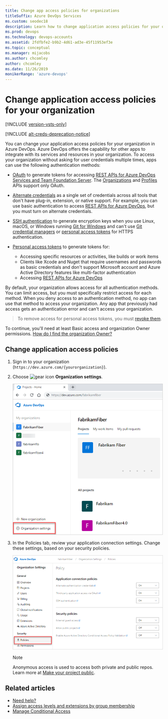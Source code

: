 ```yaml
---
title: Change app access policies for organizations
titleSuffix: Azure DevOps Services
ms.custom: seodec18
description: Learn how to change application access policies for your organization, so you don't have to enter user credentials multiple times
ms.prod: devops
ms.technology: devops-accounts
ms.assetid: 2fdfbfe2-b9b2-4d61-ad3e-45f11953ef3e
ms.topic: conceptual
ms.manager: mijacobs
ms.author: chcomley
author: chcomley
ms.date: 11/26/2019
monikerRange: 'azure-devops'
---
```


# Change application access policies for your organization

[!INCLUDE [version-vsts-only](../../_shared/version-vsts-only.md)]

[!INCLUDE [alt-creds-deprecation-notice](../../_shared/alt-creds-deprecation-notice.md)]

You can change your application access policies for your organization in Azure DevOps. Azure DevOps offers the capability for other apps to integrate with its services and resources in your organization. To access your organization without asking for user credentials multiple times, apps can use the following authentication methods:

* [OAuth](../../integrate/get-started/authentication/oauth.md) to generate tokens for accessing [REST APIs for Azure DevOps Services and Team Foundation Server](../../integrate/get-started/rest/basics.md). The [Organizations](/docs/rest/api/vsts/account) and [Profiles](/rest/api/azure/devops/profile/) APIs support only OAuth.

* [Alternate credentials](../../repos/git/auth-overview.md#alternate-credentials) as a single set of credentials across all tools that don't have plug-in, extension, or native support. For example, you can use basic authentication to access [REST APIs for Azure DevOps](../../integrate/get-started/rest/basics.md), but you must turn on alternate credentials.

* [SSH authentication](../../repos/git/use-ssh-keys-to-authenticate.md) to generate encryption keys when you use Linux, macOS, or Windows running [Git for Windows](https://www.git-scm.com/download/win) and can't use [Git credential managers](../../repos/git/set-up-credential-managers.md) or [personal access tokens](use-personal-access-tokens-to-authenticate.md) for HTTPS authentication.

* [Personal access tokens](use-personal-access-tokens-to-authenticate.md) to generate tokens for:

   * Accessing specific resources or activities, like builds or work items
   * Clients like Xcode and Nuget that require usernames and passwords as basic credentials and don't support Microsoft account and Azure Active Directory features like multi-factor authentication
   * Accessing [REST APIs for Azure DevOps](../../integrate/get-started/rest/basics.md)

By default, your organization allows access for all authentication methods.
You can limit access, but you must specifically restrict access for each method.
When you deny access to an authentication method, no app can use that method to access your organization. Any app that previously had access gets an authentication error and can't access your organization.

> To remove access for personal access tokens,
> you must [revoke them](use-personal-access-tokens-to-authenticate.md).

To continue, you'll need at least Basic access and organization Owner permissions.
[How do I find the organization Owner?](faq-change-app-access.md#find-owner)

## Change application access policies

1. Sign in to your organization (```https://dev.azure.com/{yourorganization}```).

2. Choose ![gear icon](../../_img/icons/gear-icon.png) **Organization settings**.

   ![Choose the gear icon, Organization settings](../../_shared/_img/settings/open-admin-settings-vert.png)

3. In the Policies tab, review your application connection settings. Change these settings, based on your security policies.

   ![Under Application Connections, change each setting as necessary, save your changes](_img/change-application-access-policies/application-connection-policy-settings.png)

   > [!Note]
   > Anonymous access is used to access both private and public repos. Learn more at [Make your project public](../public/make-project-public.md).

## Related articles

- [Need help?](faq-change-app-access.md#get-support)
- [Assign access levels and extensions by group membership](assign-access-levels-and-extensions-by-group-membership.md)
- [Manage Conditional Access](manage-conditional-access.md)
